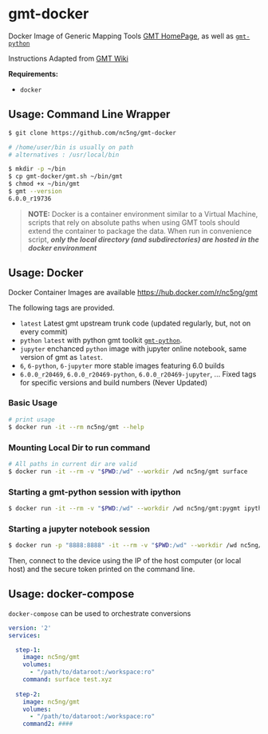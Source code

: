 # gmt-docker

Docker Image of Generic Mapping Tools [GMT HomePage](http://gmt.soest.hawaii.edu), as well as [`gmt-python`]( https://github.com/GenericMappingTools/gmt-python)

Instructions Adapted from [GMT Wiki](http://gmt.soest.hawaii.edu/projects/gmt/wiki/BuildingGMT)


**Requirements:**

 - `docker`



## Usage: Command Line Wrapper

```sh
$ git clone https://github.com/nc5ng/gmt-docker

# /home/user/bin is usually on path
# alternatives : /usr/local/bin

$ mkdir -p ~/bin
$ cp gmt-docker/gmt.sh ~/bin/gmt
$ chmod +x ~/bin/gmt
$ gmt --version
6.0.0_r19736

```

> **NOTE:** Docker is a container environment similar to a Virtual Machine, scripts that rely on absolute paths when using GMT tools should extend the container to package the data. When run in convenience script, ***only the local directory (and subdirectories) are hosted in the docker environment***

## Usage: Docker


Docker Container Images are available https://hub.docker.com/r/nc5ng/gmt

The following tags are provided.


- `latest` Latest gmt upstream trunk code (updated regularly, but, not on every commit)
- `python` `latest` with  python gmt toolkit [`gmt-python`]( https://github.com/GenericMappingTools/gmt-python).
- `jupyter`  enchanced `python` image with jupyter online notebook, same version of gmt as `latest`. 
- `6`, `6-python`, `6-jupyter` more stable images featuring 6.0 builds
- `6.0.0_r20469`, `6.0.0_r20469-python`, `6.0.0_r20469-jupyter`, ... Fixed tags for specific versions and build numbers (Never Updated)


### Basic Usage


```sh
# print usage
$ docker run -it --rm nc5ng/gmt --help
```


### Mounting Local Dir to run command

```sh
# All paths in current dir are valid
$ docker run -it --rm -v "$PWD:/wd" --workdir /wd nc5ng/gmt surface 
```


### Starting a gmt-python session with ipython

```sh
$ docker run -it --rm -v "$PWD:/wd" --workdir /wd nc5ng/gmt:pygmt ipython
```

### Starting a jupyter notebook session


```sh
$ docker run -p "8888:8888" -it --rm -v "$PWD:/wd" --workdir /wd nc5ng/gmt:jupyter
```

Then, connect to the device using the IP of the host computer (or local host) and the secure token printed on the command line.



## Usage: docker-compose

`docker-compose` can be used to orchestrate conversions


```docker-compose.yml
version: '2'
services:

  step-1:
    image: nc5ng/gmt
    volumes:
      - "/path/to/dataroot:/workspace:ro"
    command: surface test.xyz
      
  step-2:
    image: nc5ng/gmt
    volumes:
      - "/path/to/dataroot:/workspace:ro"
    command2: ####
    
```




